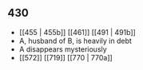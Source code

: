 ## 430
- [[455 | 455b]] [[461]] [[491 | 491b]] 
- A, husband of B, is heavily in debt
- A disappears mysteriously
- [[572]] [[719]] [[770 | 770a]] 

